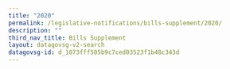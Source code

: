 ```yaml
---
title: "2020"
permalink: /legislative-notifications/bills-supplement/2020/
description: ""
third_nav_title: Bills Supplement
layout: datagovsg-v2-search
datagovsg-id: d_1073fff505b9c7ced03523f1b48c343d
---
```

